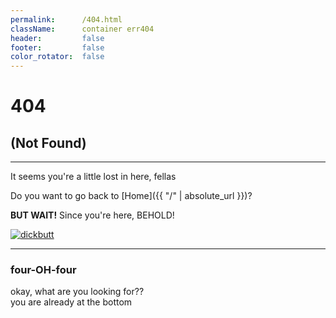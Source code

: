 ```yaml
---
permalink:      /404.html
className:      container err404
header:         false
footer:         false
color_rotator:  false
---
```

# 404[](# '{">":"find","tag":"main","className":"align-center"}')

## (Not Found)

---

It seems you're a little lost in here, fellas

Do you want to go back to [Home]({{ "/" | absolute_url }})?

**BUT WAIT!** Since you're here, BEHOLD!

[![dickbutt][img]][uri]

---

### four-OH-four

okay, what are you looking for??<br>
you are already at the bottom

[img]: https://gunawan.wijaya.cc/assets/images/dickbutt.gif '{">":"wrap","tag":"figure","figcaption":"click the dickbutt"}'
[uri]: https://gunawan.wijaya.cc/assets/sounds/dickbutt.mp3 '[{">":"audio","attr":"loop"}]'

